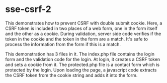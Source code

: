 # sse-csrf-2

This demonstrates how to prevent CSRF with double submit cookie. Here, a CSRF token is included in two places of a web form, one in the form itself and the other as a cookie. During validation, server side code verifies if the token in the cookie and the token in the form are a match. It's safe to process the information from the form if this is a match.

This demonstration has 3 files in it. The index.php file contains the login form and the validation code for the login. At login, it creates a CSRF token and sets a cookie from it.  The protected.php file is a contact form which is protected by the login. Upon loading the page, a javascript code extracts the CSRF token from the cookie string and adds it into the form.
